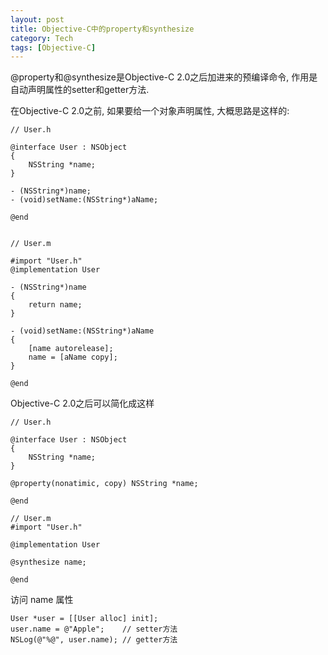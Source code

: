 ```yaml
---
layout: post
title: Objective-C中的property和synthesize
category: Tech
tags: [Objective-C]
---
```



@property和@synthesize是Objective-C 2.0之后加进来的预编译命令, 作用是自动声明属性的setter和getter方法.

在Objective-C 2.0之前, 如果要给一个对象声明属性, 大概思路是这样的:

    // User.h

	@interface User : NSObject
	{ 
	    NSString *name; 
	} 

	- (NSString*)name; 
	- (void)setName:(NSString*)aName; 

	@end 


	// User.m 
	
	#import "User.h"
	@implementation User
	
	- (NSString*)name 
	{ 
	    return name; 
	} 

	- (void)setName:(NSString*)aName 
	{ 
	    [name autorelease]; 
	    name = [aName copy]; 
	} 
	
    @end


Objective-C 2.0之后可以简化成这样


	// User.h

	@interface User : NSObject
	{ 
	    NSString *name; 
	} 

	@property(nonatimic, copy) NSString *name; 

	@end 

	// User.m 
	#import "User.h" 

	@implementation User 

	@synthesize name; 

	@end 
	
访问	name 属性

	User *user = [[User alloc] init];
	user.name = @"Apple";    // setter方法
	NSLog(@"%@", user.name); // getter方法
